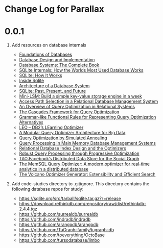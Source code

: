 # Change Log for Parallax

# 0.0.1

1. Add resources on database internals
    - [Foundations of Databases](./resources/foundations_of_databases.pdf)
    - [Database Design and Implementation](./resources/Database%20Design%20and%20Implementation%20(Java,%20JDBC).%20(Edward%20Sciore).pdf)
    - [Database Systems: The Complete Book](./resources/Database%20Systems%20The%20Complete%20Book%20Hector%20Garcia-Molina,%20Jeffrey%20D.%20Ullman%20etc.pdf)
    - [SQLite Internals: How the Worlds Most Used Database Works](./resources/foss_sqlite_internals.pdf)
    - [SQLite: How It Works](./resources/howitworks-20240624.pdf)
    - [Inside Sqlite](./resources/Inside%20SQLite%20(Haldar%20S.).pdf)
    - [Architecture of a Database System](./resources/fntdb07-architecture.pdf)
    - [SQLite: Past, Present, and Future](./resources/p3535-gaffney.pdf)
    - [Mini-LSM: Build a simple key-value storage engine in a week](./resources/LSM%20in%20a%20Week.pdf)
    - [Access Path Selection in a Relational Database Management System](./resources/Access%20Path%20Selectionin%20a%20Relational%20Database%20Management%20System-selinger-etal-1979.pdf)
    - [An Overview of Query Optimization in Relational Systems](./resources/An%20Overview%20of%20Query%20Optimization%20in%20Relational%20Systemschaudhuri98.pdf)
    - [The Cascades Framework for Query Optimization](./resources/CascadesFrameworkForQueryOptimization.pdf)
    - [Grammar-like Functional Rules for Representing  Query  Optimization Alternatives](./resources/Grammar-like%20Functional%20Rulesfor%20Representing%20Query%20Optimization%20Alternatives23-lohman88.pdf)
    - [LEO – DB2’s LEarning Optimizer](./resources/LEO%20–%20DB2’s%20LEarning%20Optimizer-stillger-vldb2001.pdf)
    - [A Modular Query Optimizer Architecture for Big Data](./resources/Orca_%20A%20Modular%20Query%20Optimizer%20Architecture%20for%20Big%20Data-p337-soliman.pdf)
    - [Query Optimization by Simulated Annealing](./resources/query%20optimization%20by%20simulated%20annealing-TR693.pdf)
    - [Query Processing in Main Memory Database Management Systems](./resources/Query%20Processing%20in%20Main%20Memory%20Database%20Management%20Systems0p239-lehman.pdf)
    - [Relational Database Index Design and the Optimizers](./resources/Relational%20database%20index%20design%20and%20the%20optimizers%20DB2,%20Oracle,%20SQL%20server%20et%20al%20(Tapio%20Lahdenmaki,%20Mike%20Leach).pdf)
    - [Robust Query Processing through Progressive Optimization](./resources/Robust%20Query%20Processing%20through%20Progressive%20Optimization-sigmod04-markl.pdf)
    - [TAO:Facebook’s Distributed Data Store for the Social Graph](./resources/TAO_%20Facebook’s%20Distributed%20Data%20Store%20for%20the%20Social%20Graph-11730-atc13-bronson.pdf.pdf)
    - [The MemSQL Query Optimizer: A modern optimizer for real-time analytics in a distributed database](./resources/The%20MemSQL%20Query%20Optimizer_%20A%20modern%20optimizer%20forreal-time%20analytics%20in%20a%20distributed%20database-p1401-chen.pdf)
    - [The Volcano Optimizer Generator: Extensibility and Efficient Search](./resources/The%20Volcano%20optimizer%20generator_%20extensibility%20and%20efficient%20search.pdf)


2. Add code-studies directory to .gitignore. This directory contains the following database repos for study:
    - https://sqlite.org/src/tarball/sqlite.tar.gz?r=release
    - https://download.rethinkdb.com/repository/raw/dist/rethinkdb-2.4.4.tgz
    - https://github.com/surrealdb/surrealdb
    - https://github.com/indradb/indradb
    - https://github.com/arangodb/arangodb
    - https://github.com/TuGraph-family/tugraph-db
    - https://github.com/toeverything/OctoBase
    - https://github.com/tursodatabase/limbo
